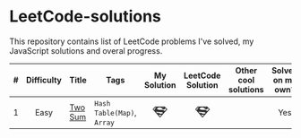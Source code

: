 # LeetCode-solutions
This repository contains list of LeetCode problems I've solved, my JavaScript solutions and overal progress.

| # | Difficulty | Title | Tags | My Solution | LeetCode Solution | Other cool solutions | Solved on my own? |
|:-:|:----------:|-------|------|:-----------:|:-----------------:|:--------------------:|:-----------------:|
| 1 | Easy | [Two Sum](https://leetcode.com/problems/two-sum/description/) | `Hash Table(Map)`, `Array` | [![](./images/solution.png)](Hashtable_Map/Two_Sum_1/Two_sum_1.js) | [![](./images/solution.png)](https://leetcode.com/problems/two-sum/solution/#) | | Yes